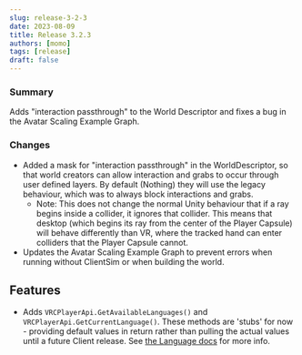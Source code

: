 ```yaml
---
slug: release-3-2-3
date: 2023-08-09
title: Release 3.2.3
authors: [momo]
tags: [release]
draft: false
---
```

### Summary

Adds "interaction passthrough" to the World Descriptor and fixes a bug in the Avatar Scaling Example Graph.

<!--truncate-->

### Changes
* Added a mask for "interaction passthrough" in the WorldDescriptor, so that world creators can allow interaction and grabs to occur through user defined layers. By default (Nothing) they will use the legacy behaviour, which was to always block interactions and grabs.
  * Note: This does not change the normal Unity behaviour that if a ray begins inside a collider, it ignores that collider. This means that desktop (which begins its ray from the center of the Player Capsule) will behave differently than VR, where the tracked hand can enter colliders that the Player Capsule cannot.
* Updates the Avatar Scaling Example Graph to prevent errors when running without ClientSim or when building the world.

## Features
* Adds `VRCPlayerApi.GetAvailableLanguages()` and `VRCPlayerApi.GetCurrentLanguage()`. These methods are 'stubs' for now - providing default values in return rather than pulling the actual values until a future Client release. See [the Language docs](https://creators.vrchat.com/worlds/udon/players/#language) for more info.

